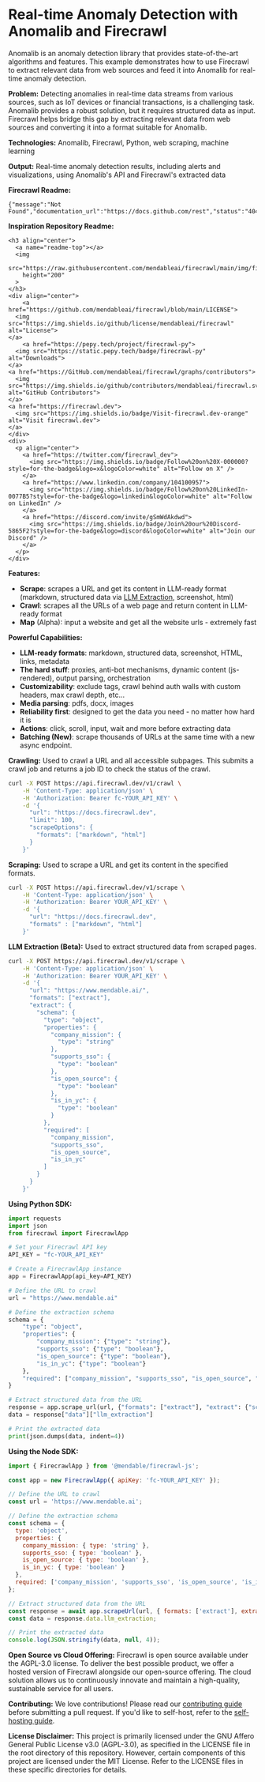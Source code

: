 **Real-time Anomaly Detection with Anomalib and Firecrawl**
=====================================================

Anomalib is an anomaly detection library that provides state-of-the-art algorithms and features. This example demonstrates how to use Firecrawl to extract relevant data from web sources and feed it into Anomalib for real-time anomaly detection.

**Problem:**
Detecting anomalies in real-time data streams from various sources, such as IoT devices or financial transactions, is a challenging task. Anomalib provides a robust solution, but it requires structured data as input. Firecrawl helps bridge this gap by extracting relevant data from web sources and converting it into a format suitable for Anomalib.

**Technologies:**
Anomalib, Firecrawl, Python, web scraping, machine learning

**Output:**
Real-time anomaly detection results, including alerts and visualizations, using Anomalib's API and Firecrawl's extracted data

**Firecrawl Readme:**
```
{"message":"Not Found","documentation_url":"https://docs.github.com/rest","status":"404"}
```

**Inspiration Repository Readme:**
```
<h3 align="center">
  <a name="readme-top"></a>
  <img
    src="https://raw.githubusercontent.com/mendableai/firecrawl/main/img/firecrawl_logo.png"
    height="200"
  >
</h3>
<div align="center">
    <a href="https://github.com/mendableai/firecrawl/blob/main/LICENSE">
  <img src="https://img.shields.io/github/license/mendableai/firecrawl" alt="License">
</a>
    <a href="https://pepy.tech/project/firecrawl-py">
  <img src="https://static.pepy.tech/badge/firecrawl-py" alt="Downloads">
</a>
<a href="https://GitHub.com/mendableai/firecrawl/graphs/contributors">
  <img src="https://img.shields.io/github/contributors/mendableai/firecrawl.svg" alt="GitHub Contributors">
</a>
<a href="https://firecrawl.dev">
  <img src="https://img.shields.io/badge/Visit-firecrawl.dev-orange" alt="Visit firecrawl.dev">
</a>
</div>
<div>
  <p align="center">
    <a href="https://twitter.com/firecrawl_dev">
      <img src="https://img.shields.io/badge/Follow%20on%20X-000000?style=for-the-badge&logo=x&logoColor=white" alt="Follow on X" />
    </a>
    <a href="https://www.linkedin.com/company/104100957">
      <img src="https://img.shields.io/badge/Follow%20on%20LinkedIn-0077B5?style=for-the-badge&logo=linkedin&logoColor=white" alt="Follow on LinkedIn" />
    </a>
    <a href="https://discord.com/invite/gSmWdAkdwd">
      <img src="https://img.shields.io/badge/Join%20our%20Discord-5865F2?style=for-the-badge&logo=discord&logoColor=white" alt="Join our Discord" />
    </a>
  </p>
</div>
```

**Features:**
- **Scrape**: scrapes a URL and get its content in LLM-ready format (markdown, structured data via [LLM Extraction](#llm-extraction-beta), screenshot, html)
- **Crawl**: scrapes all the URLs of a web page and return content in LLM-ready format
- **Map** (Alpha): input a website and get all the website urls - extremely fast

**Powerful Capabilities:**
- **LLM-ready formats**: markdown, structured data, screenshot, HTML, links, metadata
- **The hard stuff**: proxies, anti-bot mechanisms, dynamic content (js-rendered), output parsing, orchestration
- **Customizability**: exclude tags, crawl behind auth walls with custom headers, max crawl depth, etc...
- **Media parsing**: pdfs, docx, images
- **Reliability first**: designed to get the data you need - no matter how hard it is
- **Actions**: click, scroll, input, wait and more before extracting data
- **Batching (New)**: scrape thousands of URLs at the same time with a new async endpoint.

**Crawling:**
Used to crawl a URL and all accessible subpages. This submits a crawl job and returns a job ID to check the status of the crawl.

```bash
curl -X POST https://api.firecrawl.dev/v1/crawl \
    -H 'Content-Type: application/json' \
    -H 'Authorization: Bearer fc-YOUR_API_KEY' \
    -d '{
      "url": "https://docs.firecrawl.dev",
      "limit": 100,
      "scrapeOptions": {
        "formats": ["markdown", "html"]
      }
    }'
```

**Scraping:**
Used to scrape a URL and get its content in the specified formats.

```bash
curl -X POST https://api.firecrawl.dev/v1/scrape \
    -H 'Content-Type: application/json' \
    -H 'Authorization: Bearer YOUR_API_KEY' \
    -d '{
      "url": "https://docs.firecrawl.dev",
      "formats" : ["markdown", "html"]
    }'
```

**LLM Extraction (Beta):**
Used to extract structured data from scraped pages.

```bash
curl -X POST https://api.firecrawl.dev/v1/scrape \
    -H 'Content-Type: application/json' \
    -H 'Authorization: Bearer YOUR_API_KEY' \
    -d '{
      "url": "https://www.mendable.ai/",
      "formats": ["extract"],
      "extract": {
        "schema": {
          "type": "object",
          "properties": {
            "company_mission": {
              "type": "string"
            },
            "supports_sso": {
              "type": "boolean"
            },
            "is_open_source": {
              "type": "boolean"
            },
            "is_in_yc": {
              "type": "boolean"
            }
          },
          "required": [
            "company_mission",
            "supports_sso",
            "is_open_source",
            "is_in_yc"
          ]
        }
      }
    }'
```

**Using Python SDK:**
```python
import requests
import json
from firecrawl import FirecrawlApp

# Set your Firecrawl API key
API_KEY = "fc-YOUR_API_KEY"

# Create a FirecrawlApp instance
app = FirecrawlApp(api_key=API_KEY)

# Define the URL to crawl
url = "https://www.mendable.ai"

# Define the extraction schema
schema = {
    "type": "object",
    "properties": {
        "company_mission": {"type": "string"},
        "supports_sso": {"type": "boolean"},
        "is_open_source": {"type": "boolean"},
        "is_in_yc": {"type": "boolean"}
    },
    "required": ["company_mission", "supports_sso", "is_open_source", "is_in_yc"]
}

# Extract structured data from the URL
response = app.scrape_url(url, {"formats": ["extract"], "extract": {"schema": schema}})
data = response["data"]["llm_extraction"]

# Print the extracted data
print(json.dumps(data, indent=4))
```

**Using the Node SDK:**
```javascript
import { FirecrawlApp } from '@mendable/firecrawl-js';

const app = new FirecrawlApp({ apiKey: 'fc-YOUR_API_KEY' });

// Define the URL to crawl
const url = 'https://www.mendable.ai';

// Define the extraction schema
const schema = {
  type: 'object',
  properties: {
    company_mission: { type: 'string' },
    supports_sso: { type: 'boolean' },
    is_open_source: { type: 'boolean' },
    is_in_yc: { type: 'boolean' }
  },
  required: ['company_mission', 'supports_sso', 'is_open_source', 'is_in_yc']
};

// Extract structured data from the URL
const response = await app.scrapeUrl(url, { formats: ['extract'], extract: { schema } });
const data = response.data.llm_extraction;

// Print the extracted data
console.log(JSON.stringify(data, null, 4));
```

**Open Source vs Cloud Offering:**
Firecrawl is open source available under the AGPL-3.0 license. To deliver the best possible product, we offer a hosted version of Firecrawl alongside our open-source offering. The cloud solution allows us to continuously innovate and maintain a high-quality, sustainable service for all users.

**Contributing:**
We love contributions! Please read our [contributing guide](CONTRIBUTING.md) before submitting a pull request. If you'd like to self-host, refer to the [self-hosting guide](SELF_HOST.md).

**License Disclaimer:**
This project is primarily licensed under the GNU Affero General Public License v3.0 (AGPL-3.0), as specified in the LICENSE file in the root directory of this repository. However, certain components of this project are licensed under the MIT License. Refer to the LICENSE files in these specific directories for details.